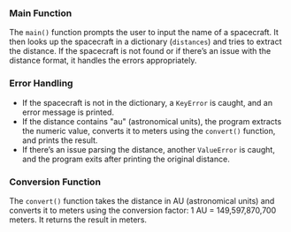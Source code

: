 ### Main Function
The `main()` function prompts the user to input the name of a spacecraft. It then looks up the spacecraft in a dictionary (`distances`) and tries to extract the distance.
If the spacecraft is not found or if there’s an issue with the distance format, it handles the errors appropriately.

### Error Handling
- If the spacecraft is not in the dictionary, a `KeyError` is caught, and an error message is printed.
- If the distance contains "au" (astronomical units), the program extracts the numeric value, converts it to meters using the `convert()` function, and prints the result.
- If there’s an issue parsing the distance, another `ValueError` is caught, and the program exits after printing the original distance.

### Conversion Function
The `convert()` function takes the distance in AU (astronomical units) and converts it to meters using the conversion factor: 1 AU = 149,597,870,700 meters.
It returns the result in meters.
